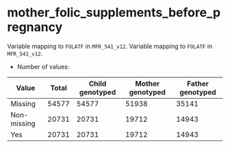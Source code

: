 # mother_folic_supplements_before_pregnancy
Variable mapping to `FOLATF` in `MFR_541_v12`.
Variable mapping to `FOLATF` in `MFR_541_v12`.
- Number of values:

| Value | Total | Child genotyped | Mother genotyped | Father genotyped |
| ----- | ----- | --------------- | ---------------- | ---------------- |
| Missing | 54577 | 54577 | 51938 | 35141 |
| Non-missing | 20731 | 20731 | 19712 | 14943 |
| Yes | 20731 | 20731 | 19712 |14943 |



